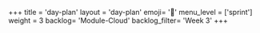+++
title = 'day-plan'
layout = 'day-plan'
emoji= '📝'
menu_level = ['sprint']
weight = 3
backlog= 'Module-Cloud'
backlog_filter= 'Week 3'
+++
